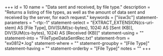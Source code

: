 +++
id = 10
name = "Data sent and received, by file type."
description = "Returns a listing of file types, as well as the amount of data sent and received by the server, for each request."
keywords = ["iisw3c"]
statement-parameters = "-rtp:-1"
statement-select = "EXTRACT_EXTENSION(cs-uri-stem) AS [File Type], DIV(SUM(sc-bytes), 1024) AS [Sent (KB)], DIV(SUM(cs-bytes), 1024) AS [Received (KB)]"
statement-using = ""
statement-into = "FileTypeDataSentRec.txt"
statement-from = "ex0812*.log"
statement-where = ""
statement-groupby = "[File Type]"
statement-having = ""
statement-orderby = "[File Type]"
notes = ""
+++

